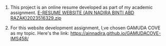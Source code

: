 1) This project is an online resume developed as part of my academic assignment. 
[E-RESUME WEBSITE  (AIN NADIRA BINTI ABD RAZAK)2023516329.zip](https://github.com/user-attachments/files/21208039/E-RESUME.WEBSITE.AIN.NADIRA.BINTI.ABD.RAZAK.2023516329.zip)

2) For this website development assignment, I,ve chosen GAMUDA COVE as my topic. Here's the link:
https://ainnadira.github.io/GAMUDACOVE-IMS458/
